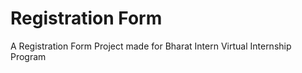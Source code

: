 <h1>Registration Form</h1>
A Registration Form Project made for Bharat Intern Virtual Internship Program